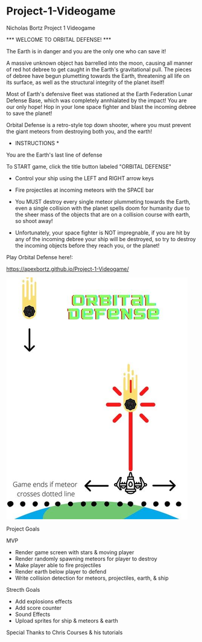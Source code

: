 # Project-1-Videogame
Nicholas Bortz Project 1 Videogame

*** WELCOME TO ORBITAL DEFENSE! ***

The Earth is in danger and you are the only one who can save it!

A massive unknown object has barrelled into the moon, causing all manner of red hot debree to get caught in the Earth's gravitational pull. The pieces of debree have begun plumetting towards the Earth, threatening all life on its surface, as well as the structural integrity of the planet itself!

Most of Earth's defensive fleet was stationed at the Earth Federation Lunar Defense Base, which was completely annhialated by the impact! You are our only hope! Hop in your lone space fighter and blast the incoming debree to save the planet!

Orbital Defense is a retro-style top down shooter, where you must prevent the giant meteors from destroying both you, and the earth!

* INSTRUCTIONS *

You are the Earth's last line of defense

To START game, click the title button labeled "ORBITAL DEFENSE"

- Control your ship using the LEFT and RIGHT arrow keys

- Fire projectiles at incoming meteors with the SPACE bar

- You MUST destroy every single meteor plummeting towards the Earth, even a single collision with the planet spells doom for humanity due to the sheer mass of the objects that are on a collision course with earth, so shoot away!

- Unfortunately, your space fighter is NOT impregnable, if you are hit by any of the incoming debree your ship will be destroyed, so try to destroy the incoming objects before they reach you, or the planet!

Play Orbital Defense here!: 

https://apexbortz.github.io/Project-1-Videogame/


![Wireframe](./imgs/wireframe.jpg)

Project Goals

MVP
- Render game screen with stars & moving player
- Render randomly spawning meteors for player to destroy
- Make player able to fire projectiles
- Render earth below player to defend
- Write collision detection for meteors, projectiles, earth, & ship

Strecth Goals
- Add explosions effects
- Add score counter
- Sound Effects
- Upload sprites for ship & meteors & earth

Special Thanks to Chris Courses & his tutorials